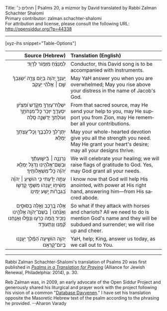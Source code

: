 <html>
<head></head>
<body>
Title: תהלים כ׳ | Psalms 20, a mizmor by David translated by Rabbi Zalman Schachter Shalomi<br />
Primary contributor: zalman.schachter-shalomi<br />
For attribution and license, please consult the following URL: <a href="http://opensiddur.org/?p=44338">http://opensiddur.org/?p=44338</a>
<p />
<hr />

[xyz-ihs snippet="Table-Options"]<table style="margin-left: auto; margin-right: auto;" class="draggable">
<thead><tr><th id="x" style="text-align: right;">Source (Hebrew)</th><th style="text-align: left;">Translation (English)</th></tr></thead>
<tbody>
<tr><td style="vertical-align:top;">
<div class="liturgy" lang="he" style="text-align: right;">
<span class="instruction">לַמְנַצֵּ֗חַ מִזְמ֥וֹר לְדָוִֽד׃</span>
</div></td>

<td style="vertical-align:top;">
<div class="english" lang="en" style="text-align: left;">
<span class="instruction">Conductor, this David song 
is to be accompanied with instruments.</span>
</div></td></tr>


<tr><td style="vertical-align:top;">
<div class="liturgy" lang="he" style="text-align: right;">
יַֽעַנְךָ֣ יְ֭הֹוָה 
בְּי֣וֹם צָרָ֑ה 
יְ֝שַׂגֶּבְךָ֗ שֵׁ֤ם ׀ 
אֱלֹהֵ֬י יַעֲקֹֽב׃
</div></td>

<td style="vertical-align:top;">
<div class="english" lang="en" style="text-align: left;">
May YaH answer you 
when you are overwhelmed;
May you rise above your distress 
in the name of Jacob's God.
</div></td></tr>


<tr><td style="vertical-align:top;">
<div class="liturgy" lang="he" style="text-align: right;">
יִשְׁלַֽח־עֶזְרְךָ֥ 
מִקֹּ֑דֶשׁ 
וּ֝מִצִּיּ֗וֹן יִסְעָדֶֽךָּ׃
יִזְכֹּ֥ר כׇּל־מִנְחֹתֶ֑ךָ וְעוֹלָתְךָ֖ יְדַשְּׁנֶ֣ה סֶֽלָה׃
</div></td>

<td style="vertical-align:top;">
<div class="english" lang="en" style="text-align: left;">
From that sacred source,
may He send your help to you,
may He support you from Zion,
may He remember all your contributions.
</div></td></tr>


<tr><td style="vertical-align:top;">
<div class="liturgy" lang="he" style="text-align: right;">
יִֽתֶּן־לְךָ֥ כִלְבָבֶ֑ךָ 
וְֽכׇל־עֲצָתְךָ֥ יְמַלֵּֽא׃
</div></td>

<td style="vertical-align:top;">
<div class="english" lang="en" style="text-align: left;">
May your whole-hearted devotion 
give you all the strength you need.
May He grant your heart's desire; 
may all your designs thrive.
</div></td></tr>


<tr><td style="vertical-align:top;">
<div class="liturgy" lang="he" style="text-align: right;">
נְרַנְּנָ֤ה ׀ בִּ֘ישׁ֤וּעָתֶ֗ךָ 
וּבְשֵֽׁם־אֱלֹהֵ֥ינוּ נִדְגֹּ֑ל 
יְמַלֵּ֥א יְ֝הֹוָ֗ה כׇּל־מִשְׁאֲלוֹתֶֽיךָ׃
</div></td>

<td style="vertical-align:top;">
<div class="english" lang="en" style="text-align: left;">
We will celebrate your healing; 
we will raise flags of gratitude to God.
Yes, may God grant all your needs.
</div></td></tr>


<tr><td style="vertical-align:top;">
<div class="liturgy" lang="he" style="text-align: right;">
עַתָּ֤ה יָדַ֗עְתִּי כִּ֤י הוֹשִׁ֥יעַ ׀ יְהֹוָ֗ה מְשִׁ֫יח֥וֹ 
יַ֭עֲנֵהוּ מִשְּׁמֵ֣י קׇדְשׁ֑וֹ 
בִּ֝גְבֻר֗וֹת יֵ֣שַׁע יְמִינֽוֹ׃
</div></td>

<td style="vertical-align:top;">
<div class="english" lang="en" style="text-align: left;">
I know now that God will help His anointed, 
with power at His right hand, 
answering him—from His sacred abode.
</div></td></tr>


<tr><td style="vertical-align:top;">
<div class="liturgy" lang="he" style="text-align: right;">
אֵ֣לֶּה בָ֭רֶכֶב 
וְאֵ֣לֶּה בַסּוּסִ֑ים 
וַאֲנַ֓חְנוּ ׀ 
בְּשֵׁם־יְהֹוָ֖ה אֱלֹהֵ֣ינוּ נַזְכִּֽיר׃
הֵ֭מָּה כָּרְע֣וּ וְנָפָ֑לוּ 
וַאֲנַ֥חְנוּ קַּ֝֗מְנוּ וַנִּתְעוֹדָֽד׃
</div></td>

<td style="vertical-align:top;">
<div class="english" lang="en" style="text-align: left;">
So what if they attack 
with horses and chariots?
All we need to do is
mention God's name
and they will be subdued and surrender;
we will rise up and cheer.
</div></td></tr>


<tr><td style="vertical-align:top;">
<div class="liturgy" lang="he" style="text-align: right;">
יְהֹוָ֥ה הוֹשִׁ֑יעָה 
הַ֝מֶּ֗לֶךְ יַעֲנֵ֥נוּ 
בְיוֹם־קׇרְאֵֽנוּ׃
</div></td>

<td style="vertical-align:top;">
<div class="english" lang="en" style="text-align: left;">
YaH, help;
King, answer us today, 
as we call out to You.
</div></td></tr>
</tbody></table>

<hr />

Rabbi Zalman Schachter-Shalomi's translation of Psalms 20 was first published in <em><a href="https://www.indiebound.org/book/9780615976785">Psalms in a Translation for Praying</a></em> (Alliance for Jewish Renewal, Philadelphia: 2014), p. 30. 

Reb Zalman was, in 2009, an early advocate of the Open Siddur Project and generously shared his liturgical and prayer work with the project following his vision of a common "<a href="/?p=7665">Database Davvenen</a>." I have set his translation opposite the Masoretic Hebrew text of the psalm according to the phrasing he provided. --Aharon Varady

&nbsp;
</body>
</html>